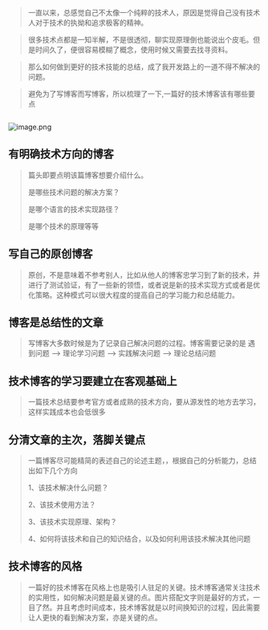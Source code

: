 > 一直以来，总感觉自己不太像一个纯粹的技术人，原因是觉得自己没有技术人对于技术的执拗和追求极客的精神。

> 很多技术点都是一知半解，不是很透彻，聊实现原理倒也能说出个皮毛。但是时间久了，便很容易模糊了概念，使用时候又需要去找寻资料。

> 那么如何做到更好的技术技能的总结，成了我开发路上的一道不得不解决的问题。

> 避免为了写博客而写博客，所以梳理了一下,一篇好的技术博客该有哪些要点

![]()

![image.png](https://p1-juejin.byteimg.com/tos-cn-i-k3u1fbpfcp/719ecfd2d38346e096294a86c06fae66~tplv-k3u1fbpfcp-watermark.image?)

## 有明确技术方向的博客

> 篇头即要点明该篇博客想要介绍什么。
>
>是哪些技术问题的解决方案？
>
>是哪个语言的技术实现路径？
>
>是哪个技术的原理等等
>





## 写自己的原创博客

> 原创，不是意味着不参考别人，比如从他人的博客忠学习到了新的技术，并进行了测试验证，有了一些新的领悟，或者说是新的技术实现方式或者是优化策略。这种模式可以很大程度的提高自己的学习能力和总结能力。

## 博客是总结性的文章

> 写博客大多数时候是为了记录自己解决问题的过程。博客需要记录的是 遇到问题 --> 理论学习问题 --> 实践解决问题 --> 理论总结问题


## 技术博客的学习要建立在客观基础上

> 一篇技术总结要参考官方或者成熟的技术方向，要从源发性的地方去学习，这样实践成本也会低很多

## 分清文章的主次，落脚关键点

> 一篇博客尽可能精简的表述自己的论述主题，，根据自己的分析能力，总结出如下几个方向
> 
> 1、该技术解决什么问题？
> 
> 2、该技术使用方法？
> 
> 3、该技术实现原理、架构？
> 
> 4、如何将该技术和自己的知识结合，以及如何利用该技术解决其他问题

## 技术博客的风格

> 一篇好的技术博客在风格上也是吸引人驻足的关键。技术博客通常关注技术的实用性，如何解决问题是最关键的点。图片搭配文字则是最好的方式，一目了然。并且考虑时间成本，技术博客就是以时间换知识的过程，因此需要让人更快的看到解决方案，亦是关键的点。
